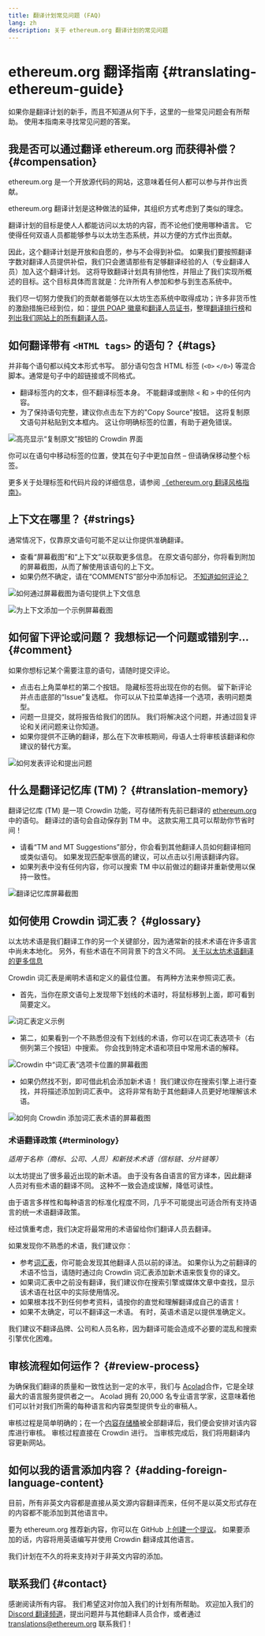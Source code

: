 ```yaml
---
title: 翻译计划常见问题 (FAQ)
lang: zh
description: 关于 ethereum.org 翻译计划的常见问题
---
```


# ethereum.org 翻译指南 {#translating-ethereum-guide}

如果你是翻译计划的新手，而且不知道从何下手，这里的一些常见问题会有所帮助。 使用本指南来寻找常见问题的答案。

## 我是否可以通过翻译 ethereum.org 而获得补偿？ {#compensation}

ethereum.org 是一个开放源代码的网站，这意味着任何人都可以参与并作出贡献。

ethereum.org 翻译计划是这种做法的延伸，其组织方式考虑到了类似的理念。

翻译计划的目标是使人人都能访问以太坊的内容，而不论他们使用哪种语言。 它使得任何双语人员都能够参与以太坊生态系统，并以方便的方式作出贡献。

因此，这个翻译计划是开放和自愿的，参与不会得到补偿。 如果我们要按照翻译字数对翻译人员提供补偿，我们只会邀请那些有足够翻译经验的人（专业翻译人员）加入这个翻译计划。 这将导致翻译计划具有排他性，并阻止了我们实现所概述的目标。这个目标具体而言就是：允许所有人参加和参与到生态系统中。

我们尽一切努力使我们的贡献者能够在以太坊生态系统中取得成功；许多非货币性的激励措施已经到位，如：[提供 POAP 徽章](/contributing/translation-program/acknowledgements/#poap)和[翻译人员证书](/contributing/translation-program/acknowledgements/#certificate)，整理[翻译排行榜](/contributing/translation-program/acknowledgements/)和[列出我们网站上的所有翻译人员](/contributing/translation-program/contributors/)。

## 如何翻译带有 `<HTML tags>` 的语句？ {#tags}

并非每个语句都以纯文本形式书写。 部分语句包含 HTML 标签 (`<0>` `</0>`) 等混合脚本。通常是句子中的超链接或不同格式。

- 翻译标签内的文本，但不翻译标签本身。 不能翻译或删除 `<` 和 `>` 中的任何内容。
- 为了保持语句完整，建议你点击左下方的"Copy Source"按钮。 这将复制原文语句并粘贴到文本框内。 这让你明确标签的位置，有助于避免错误。

![高亮显示“复制原文”按钮的 Crowdin 界面](./html-tag-strings.png)

你可以在语句中移动标签的位置，使其在句子中更加自然 – 但请确保移动整个标签。

更多关于处理标签和代码片段的详细信息，请参阅 [《ethereum.org 翻译风格指南》](/contributing/translation-program/translators-guide/#dealing-with-tags)。

## 上下文在哪里？ {#strings}

通常情况下，仅靠原文语句可能不足以让你提供准确翻译。

- 查看“屏幕截图”和“上下文”以获取更多信息。 在原文语句部分，你将看到附加的屏幕截图，从而了解使用该语句的上下文。
- 如果仍然不确定，请在“COMMENTS”部分中添加标记。 [不知道如何评论？](#comment)

![如何通过屏幕截图为语句提供上下文信息](./source-string.png)

![为上下文添加一个示例屏幕截图](./source-string-2.png)

## 如何留下评论或问题？ 我想标记一个问题或错别字... {#comment}

如果你想标记某个需要注意的语句，请随时提交评论。

- 点击右上角菜单栏的第二个按钮。 隐藏标签将出现在你的右侧。 留下新评论并点击底部的“Issue”复选框。 你可以从下拉菜单选择一个选项，表明问题类型。
- 问题一旦提交，就将报告给我们的团队。 我们将解决这个问题，并通过回复评论和关闭问题来让你知道。
- 如果你提供不正确的翻译，那么在下次审核期间，母语人士将审核该翻译和你建议的替代方案。

![如何发表评论和提出问题](./comment-issue.png)

## 什么是翻译记忆库 (TM)？ {#translation-memory}

翻译记忆库 (TM) 是一项 Crowdin 功能，可存储所有先前已翻译的 [ethereum.org](https://ethereum.org/) 中的语句。 翻译过的语句会自动保存到 TM 中。 这款实用工具可以帮助你节省时间！

- 请看“TM and MT Suggestions”部分，你会看到其他翻译人员如何翻译相同或类似语句。 如果发现匹配率很高的建议，可以点击以引用该翻译内容。
- 如果列表中没有任何内容，你可以搜索 TM 中以前做过的翻译并重新使用以保持一致性。

![翻译记忆库屏幕截图](./translation-memory.png)

## 如何使用 Crowdin 词汇表？ {#glossary}

以太坊术语是我们翻译工作的另一个关键部分，因为通常新的技术术语在许多语言中尚未本地化。 另外，有些术语在不同背景下的含义不同。 [关于以太坊术语翻译的更多信息](#terminology)

Crowdin 词汇表是阐明术语和定义的最佳位置。 有两种方法来参照词汇表。

- 首先，当你在原文语句上发现带下划线的术语时，将鼠标移到上面，即可看到简要定义。

![词汇表定义示例](./glossary-definition.png)

- 第二，如果看到一个不熟悉但没有下划线的术语，你可以在词汇表选项卡（右侧列第三个按钮）中搜索。 你会找到特定术语和项目中常用术语的解释。

![Crowdin 中“词汇表”选项卡位置的屏幕截图](./glossary-tab.png)

- 如果仍然找不到，即可借此机会添加新术语！ 我们建议你在搜索引擎上进行查找，并将描述添加到词汇表中。 这将非常有助于其他翻译人员更好地理解该术语。

![如何向 Crowdin 添加词汇表术语的屏幕截图](./add-glossary-term.png)

### 术语翻译政策 {#terminology}

_适用于名称（商标、公司、人员）和新技术术语（信标链、分片链等）_

以太坊提出了很多最近出现的新术语。 由于没有各自语言的官方译本，因此翻译人员对有些术语的翻译不同。 这种不一致会造成误解，降低可读性。

由于语言多样性和每种语言的标准化程度不同，几乎不可能提出可适合所有支持语言的统一术语翻译政策。

经过慎重考虑，我们决定将最常用的术语留给你们翻译人员去翻译。

如果发现你不熟悉的术语，我们建议你：

- 参考[词汇表](#glossary)，你可能会发现其他翻译人员以前的译法。 如果你认为之前翻译的术语不恰当，请随时通过向 Crowdin 词汇表添加新术语来恢复你的译文。
- 如果词汇表中之前没有翻译，我们建议你在搜索引擎或媒体文章中查找，显示该术语在社区中的实际使用情况。
- 如果根本找不到任何参考资料，请按你的直觉和理解翻译成自己的语言！
- 如果不太确定，可以不翻译这一术语。 有时，英语术语足以提供准确定义。

我们建议不翻译品牌、公司和人员名称，因为翻译可能会造成不必要的混乱和搜索引擎优化困难。

## 审核流程如何运作？ {#review-process}

为确保我们翻译的质量和一致性达到一定的水平，我们与 [Acolad](https://www.acolad.com/)合作，它是全球最大的语言服务提供者之一。 Acolad 拥有 20,000 名专业语言学家，这意味着他们可以针对我们所需的每种语言和内容类型提供专业的审稿人。

审核过程是简单明确的；在一个[内容存储桶](/contributing/translation-program/content-buckets)被全部翻译后，我们便会安排对该内容库进行审核。 审核过程直接在 Crowdin 进行。 当审核完成后，我们将用翻译内容更新网站。

## 如何以我的语言添加内容？ {#adding-foreign-language-content}

目前，所有非英文内容都是直接从英文源内容翻译而来，任何不是以英文形式存在的内容都不能添加到其他语言中。

要为 ethereum.org 推荐新内容，你可以在 GitHub 上[创建一个提议](https://github.com/ethereum/ethereum-org-website/issues)。 如果要添加的话，内容将用英语编写并使用 Crowdin 翻译成其他语言。

我们计划在不久的将来支持对于非英文内容的添加。

## 联系我们 {#contact}

感谢阅读所有内容。 我们希望这对你加入我们的计划有所帮助。 欢迎加入我们的 [Discord 翻译频道](https://discord.gg/ethereum-org)，提出问题并与其他翻译人员合作，或者通过 translations@ethereum.org 联系我们！
